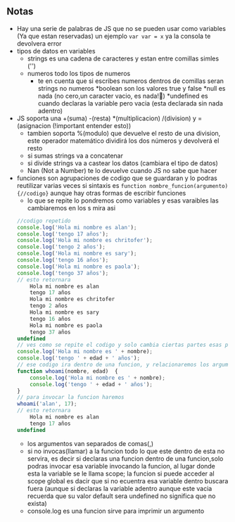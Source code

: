 ## Notas
* Hay una serie de palabras de JS que no se pueden usar como variables (Ya que estan reservadas) un ejemplo `var var = x` ya la consola te devolvera error
* tipos  de datos en variables 
   * strings es una cadena de caracteres y estan entre comillas simles ('')
   * numeros todo los tipos de numeros
        * te en cuenta que si escribes numeros dentros de comillas seran strings no numeros
   *boolean son los valores true y false
   *null es nada (no cero,un caracter vacio, es nada!🙂)
   *undefined es cuando declaras la variable pero vacia (esta declarada sin nada adentro)
* JS soporta una +(suma) -(resta) *(multiplicacion) /(division) y =(asignacion (!important entender esto))
    * tambien soporta %(modulo) que devuelve el resto de una division, este operador matemático dividirá los dos números y devolverá el resto
    * si sumas strings va a concatenar
    * si divide strings va a castear los datos (cambiara el tipo de datos)
    * Nan (Not a Number) te lo devuelve cuando JS no sabe que hacer
* funciones son  agrupaciones de codigo que se guardaran y lo podras reutilizar varias veces si sintaxis es `function nombre_funcion(argumento){//codigo}` aunque hay otras formas de escribir funciones
    * lo que se repite lo pondremos como variables y esas varaibles las cambiaremos en los s mira asi
    ```js
    //codigo repetido
    console.log('Hola mi nombre es alan');
    console.log('tengo 17 años');
    console.log('Hola mi nombre es chritofer');
    console.log('tengo 2 años');
    console.log('Hola mi nombre es sary');
    console.log('tengo 16 años');
    console.log('Hola mi nombre es paola');
    console.log('tengo 37 años');
    // esto retornara
        Hola mi nombre es alan
        tengo 17 años
        Hola mi nombre es chritofer
        tengo 2 años
        Hola mi nombre es sary
        tengo 16 años
        Hola mi nombre es paola
        tengo 37 años
    undefined
    // ves como se repite el codigo y solo cambia ciertas partes esas partes que cambian les crearemos una variable asi
    console.log('Hola mi nombre es ' + nombre);
    console.log('tengo ' + edad + ' años');
    // ese codigo ira dentro de una funcion, y relacionaremos los argumentos con nuestras variables asi
    function whoami(nombre, edad)  {
        console.log('Hola mi nombre es ' + nombre);
        console.log('tengo ' + edad + ' años');
    }
    // para invocar la funcion haremos
    whoami('alan', 17);
    // esto retornara
        Hola mi nombre es alan
        tengo 17 años
    undefined
    ```
    * los argumentos van separados de comas(,)
    * si no invocas(llamar) a la funcion todo lo que este dentro de esta no servira, es decir si declaras una funcion dentro de una funcion,solo podras invocar esa variable invocando la funcion, al lugar donde esta la variable se le llama scope; la funcion si puede acceder al scope global es dacir que si no ecuentra esa variable dentro buscara fuera (aunque si declaras la variable adentro aunque este vacia recuerda que su valor default sera undefined no significa que no exista)
    * console.log es una funcion sirve para imprimir un argumento